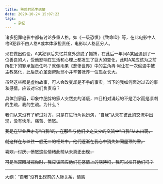 ```yaml
---
title: 熟悉的陌生感情
date: 2020-10-24 15:07:23
tags:
    - 杂记
---
```

诸多犯罪电影中都有讨论多重人格，如《一级恐惧》《致命ID》等，在此电影中人格B犯罪不由人格A或本体承担责任，电影以人格区分人。

现在做出假设，A某犯罪后失忆并意外逃脱了抓捕，在此后一年间A某因遇到了一位善良的人，受他影响在生活和心理上都发生了巨大的变化，此时A某应该为之前所犯下的罪承担责任吗？就像雨果《悲惨世界》中的主角冉·阿让在一次偷盗中被主教感化，此后洗心革面帮助弱小并辛苦抚养一位孤女长大。

虽然这些都是虚构故事，可人会改变却是不争的事实。当下的我如何面对过去的事和感情，应该对它们负责吗？

具体到家庭，印象中肥胖的家人突然变的消瘦，四目相对涌起的不是泪水而是凛冽的生疏，我的生疏。为什么？

我们从来没有了解过对方，只是在进行角色扮演，“自我”从未在彼此的交流中出现，没有快乐、痛苦、愤怒。

~~我是在毕业后才有“自我”的，在那些与他们少之又少的交流中“自我”从未出现，~~

~~就这样在与以往一般无二的相处中，他们逐渐在我心中消失如同屋顶的雪。~~

~~喜欢、讨厌、愤怒这些情绪此前从未真正出现，~~

~~可是当双眼凝视你时，我应该回应他们在感情上的期待吗，我可以推开他们吗？~~

---

大纲：“自我”没有出现前的人际关系，情感